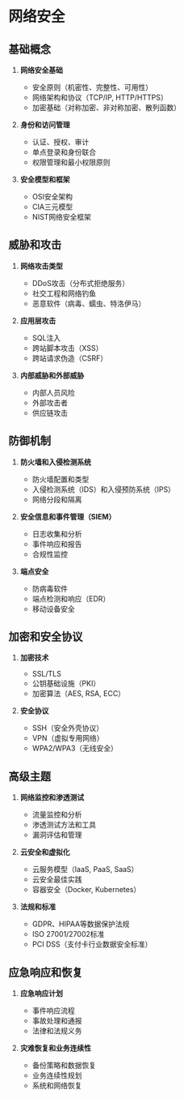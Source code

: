 # 网络安全

## 基础概念
1. **网络安全基础**
   - 安全原则（机密性、完整性、可用性）
   - 网络架构和协议（TCP/IP, HTTP/HTTPS）
   - 加密基础（对称加密、非对称加密、散列函数）

2. **身份和访问管理**
   - 认证、授权、审计
   - 单点登录和身份联合
   - 权限管理和最小权限原则

3. **安全模型和框架**
   - OSI安全架构
   - CIA三元模型
   - NIST网络安全框架

## 威胁和攻击
1. **网络攻击类型**
   - DDoS攻击（分布式拒绝服务）
   - 社交工程和网络钓鱼
   - 恶意软件（病毒、蠕虫、特洛伊马）

2. **应用层攻击**
   - SQL注入
   - 跨站脚本攻击（XSS）
   - 跨站请求伪造（CSRF）

3. **内部威胁和外部威胁**
   - 内部人员风险
   - 外部攻击者
   - 供应链攻击

## 防御机制
1. **防火墙和入侵检测系统**
   - 防火墙配置和类型
   - 入侵检测系统（IDS）和入侵预防系统（IPS）
   - 网络分段和隔离

2. **安全信息和事件管理（SIEM）**
   - 日志收集和分析
   - 事件响应和报告
   - 合规性监控

3. **端点安全**
   - 防病毒软件
   - 端点检测和响应（EDR）
   - 移动设备安全

## 加密和安全协议
1. **加密技术**
   - SSL/TLS
   - 公钥基础设施（PKI）
   - 加密算法（AES, RSA, ECC）

2. **安全协议**
   - SSH（安全外壳协议）
   - VPN（虚拟专用网络）
   - WPA2/WPA3（无线安全）

## 高级主题
1. **网络监控和渗透测试**
   - 流量监控和分析
   - 渗透测试方法和工具
   - 漏洞评估和管理

2. **云安全和虚拟化**
   - 云服务模型（IaaS, PaaS, SaaS）
   - 云安全最佳实践
   - 容器安全（Docker, Kubernetes）

3. **法规和标准**
   - GDPR、HIPAA等数据保护法规
   - ISO 27001/27002标准
   - PCI DSS（支付卡行业数据安全标准）

## 应急响应和恢复
1. **应急响应计划**
   - 事件响应流程
   - 事故处理和通报
   - 法律和法规义务

2. **灾难恢复和业务连续性**
   - 备份策略和数据恢复
   - 业务连续性规划
   - 系统和网络恢复
